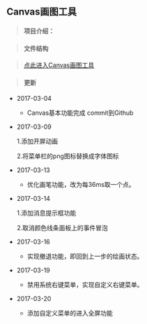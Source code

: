 ## Canvas画图工具
	
> #### 项目介绍：
	
	
	
> #### 文件结构
	
	

> [点此进入Canvas画图工具](https://ding-ke.github.io/DrawingBoard/)

> #### 更新

- 2017-03-04	

	- Canvas基本功能完成 commit到Github

- 2017-03-09

	1.添加开屏动画

	2.将菜单栏的png图标替换成字体图标

- 2017-03-13	

	- 优化画笔功能，改为每36ms取一个点。

- 2017-03-14 	

	1.添加消息提示框功能

	2.取消颜色线条面板上的事件冒泡

- 2017-03-16	
	
	- 实现撤退功能，即回到上一步的绘画状态。

- 2017-03-19
	
	- 禁用系统右键菜单，实现自定义右键菜单。

- 2017-03-20
	
	- 添加自定义菜单的进入全屏功能
